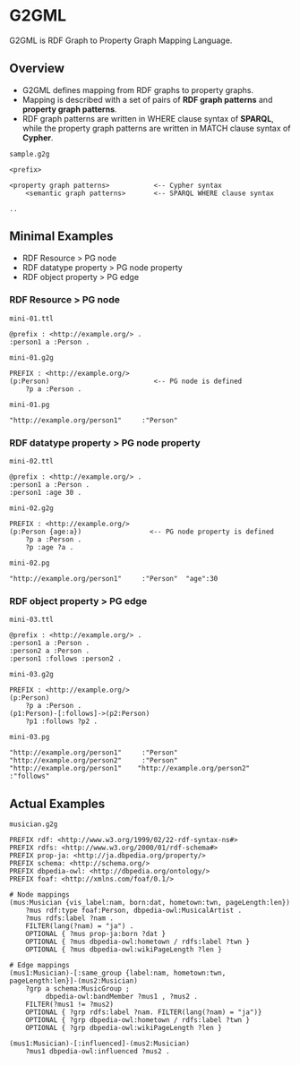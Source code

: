 # G2GML

G2GML is RDF Graph to Property Graph Mapping Language.

## Overview

* G2GML defines mapping from RDF graphs to property graphs.
* Mapping is described with a set of pairs of **RDF graph patterns** and **property graph patterns**.
* RDF graph patterns are written in WHERE clause syntax of **SPARQL**, while the property graph patterns are written in MATCH clause syntax of **Cypher**.

`sample.g2g`

    <prefix>
    
    <property graph patterns>           <-- Cypher syntax
        <semantic graph patterns>       <-- SPARQL WHERE clause syntax
    
    ..

## Minimal Examples

* RDF Resource > PG node
* RDF datatype property > PG node property
* RDF object property > PG edge

### RDF Resource > PG node

`mini-01.ttl`

    @prefix : <http://example.org/> .
    :person1 a :Person .


`mini-01.g2g`

    PREFIX : <http://example.org/>
    (p:Person)                          <-- PG node is defined
        ?p a :Person .


`mini-01.pg`

    "http://example.org/person1"	 :"Person"


### RDF datatype property > PG node property

`mini-02.ttl`

    @prefix : <http://example.org/> .
    :person1 a :Person .
    :person1 :age 30 .

`mini-02.g2g`

    PREFIX : <http://example.org/>
    (p:Person {age:a})                 <-- PG node property is defined
        ?p a :Person .
        ?p :age ?a .

`mini-02.pg`

    "http://example.org/person1"	 :"Person"	"age":30

### RDF object property > PG edge

`mini-03.ttl`

    @prefix : <http://example.org/> .
    :person1 a :Person .
    :person2 a :Person .
    :person1 :follows :person2 .

`mini-03.g2g`

    PREFIX : <http://example.org/>
    (p:Person)
        ?p a :Person .
    (p1:Person)-[:follows]->(p2:Person)
        ?p1 :follows ?p2 .

`mini-03.pg`

    "http://example.org/person1"	 :"Person"
    "http://example.org/person2"	 :"Person"
    "http://example.org/person1"	"http://example.org/person2"	 :"follows"

## Actual Examples

`musician.g2g`

    PREFIX rdf: <http://www.w3.org/1999/02/22-rdf-syntax-ns#>
    PREFIX rdfs: <http://www.w3.org/2000/01/rdf-schema#>
    PREFIX prop-ja: <http://ja.dbpedia.org/property/>
    PREFIX schema: <http://schema.org/>
    PREFIX dbpedia-owl: <http://dbpedia.org/ontology/>
    PREFIX foaf: <http://xmlns.com/foaf/0.1/>

    # Node mappings
    (mus:Musician {vis_label:nam, born:dat, hometown:twn, pageLength:len})
        ?mus rdf:type foaf:Person, dbpedia-owl:MusicalArtist .
        ?mus rdfs:label ?nam .
        FILTER(lang(?nam) = "ja") .
        OPTIONAL { ?mus prop-ja:born ?dat }
        OPTIONAL { ?mus dbpedia-owl:hometown / rdfs:label ?twn }
        OPTIONAL { ?mus dbpedia-owl:wikiPageLength ?len }

    # Edge mappings
    (mus1:Musician)-[:same_group {label:nam, hometown:twn, pageLength:len}]-(mus2:Musician)
        ?grp a schema:MusicGroup ;
             dbpedia-owl:bandMember ?mus1 , ?mus2 .
        FILTER(?mus1 != ?mus2)
        OPTIONAL { ?grp rdfs:label ?nam. FILTER(lang(?nam) = "ja")}
        OPTIONAL { ?grp dbpedia-owl:hometown / rdfs:label ?twn }
        OPTIONAL { ?grp dbpedia-owl:wikiPageLength ?len }

    (mus1:Musician)-[:influenced]-(mus2:Musician)
        ?mus1 dbpedia-owl:influenced ?mus2 .
